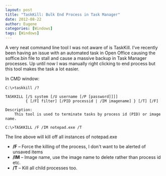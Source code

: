 ```yaml
---
layout: post
title: "TaskKill: Bulk End Process in Task Manager"
date: 2012-08-22
author: Eugene
categories: [Windows]
tags: [Windows]
---
```


A very neat command line tool I was not aware of is TaskKill. I've recently been having an issue with an automated task in Open Office causing the soffice.bin file to stall and cause a massive backup in Task Manager processes. Up until now I was manually right clicking to end process but this tool makes the task a lot easier.

In CMD window:

```dos
C:\>taskkill /?

TASKKILL [/S system [/U username [/P [password]]]]
         { [/FI filter] [/PID processid | /IM imagename] } [/T] [/F]

Description:
    This tool is used to terminate tasks by process id (PID) or image name.

C:\>TASKKILL /F /IM notepad.exe /T
```

The line above will kill off all instances of notepad.exe

* **/F** – Force the killing of the process, I don't want to be alerted of unsaved items
* **/IM** – Image name, use the image name to delete rather than process id etc.
* **/T** – Kill all child processes too. 